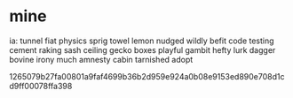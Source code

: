 # mine
ia:
tunnel fiat physics sprig towel lemon nudged wildly befit code testing cement raking sash ceiling gecko boxes playful gambit hefty lurk dagger bovine irony much amnesty cabin tarnished adopt

1265079b27fa00801a9faf4699b36b2d959e924a0b08e9153ed890e708d1cd9ff00078ffa398

